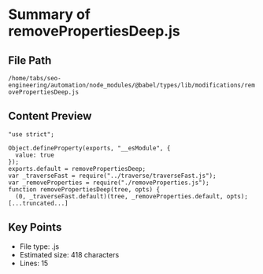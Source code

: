 # Summary of removePropertiesDeep.js
  
## File Path
`/home/tabs/seo-engineering/automation/node_modules/@babel/types/lib/modifications/removePropertiesDeep.js`

## Content Preview
```
"use strict";

Object.defineProperty(exports, "__esModule", {
  value: true
});
exports.default = removePropertiesDeep;
var _traverseFast = require("../traverse/traverseFast.js");
var _removeProperties = require("./removeProperties.js");
function removePropertiesDeep(tree, opts) {
  (0, _traverseFast.default)(tree, _removeProperties.default, opts);
[...truncated...]
```

## Key Points
- File type: .js
- Estimated size: 418 characters
- Lines: 15
